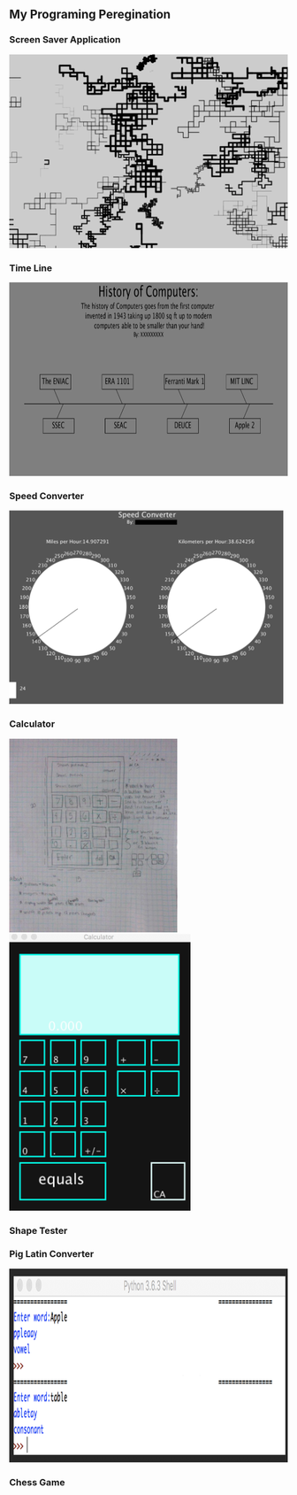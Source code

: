 ## My Programing Peregination

### Screen Saver Application
<img src="https://github.com/IG9626/screenSaver/blob/master/PicOfScreenSaver2.png" height="350">

### Time Line
<img src="https://github.com/IG9626/timeline/blob/master/timelinePhoto1.png" height="350">

### Speed Converter
<img src="https://github.com/IG9626/speedconverterApp/blob/master/speedConverterAppPic.png" height="350">

### Calculator
 
  <img src="https://github.com/IG9626/Calculator/blob/master/calculatorPlan.jpg" height="350">
  <img src="https://github.com/IG9626/Calculator/blob/master/picture/Screen%20Shot%202018-02-14%20at%201.39.07%20PM.png" height="500">


### Shape Tester


### Pig Latin Converter
<img src="https://github.com/IG9626/pigLatinConverter/blob/master/picOfPigLatinConverter.png" height="350">

### Chess Game

